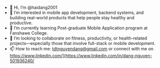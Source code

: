 - 👋 Hi, I’m @haidang2001  
- 👀 I’m interested in mobile app development, backend systems, and building real-world products that help people stay healthy and productive.  
- 🌱 I’m currently learning Post-graduate Mobile Application program at Fanshawe College.  
- 💞️ I’m looking to collaborate on fitness, productivity, or health-related projects—especially those that involve full-stack or mobile development.  
- 📫 How to reach me: tdtnguyendang@gmail.com or connect with me on https://www.linkedin.com/](https://www.linkedin.com/in/dang-nguyen-501936240/

<!---
haidang2001/haidang2001 is a ✨ special ✨ repository because its `README.md` (this file) appears on your GitHub profile.
You can click the Preview link to take a look at your changes.
--->

